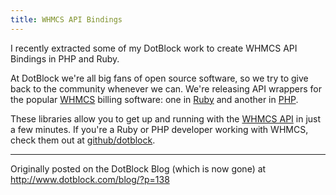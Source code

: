 ```yaml
---
title: WHMCS API Bindings
---
```


I recently extracted some of my DotBlock work to create WHMCS API Bindings
in PHP and Ruby.

At DotBlock we're all big fans of open source software, so we try to give back
to the community whenever we can. We're releasing API wrappers for the popular
[WHMCS][] billing software: one in [Ruby][] and another in [PHP][].

These libraries allow you to get up and running with the [WHMCS API][] in just
a few minutes. If you're a Ruby or PHP developer working with WHMCS, check
them out at [github/dotblock][].

---

Originally posted on the DotBlock Blog (which is now gone) at
<http://www.dotblock.com/blog/?p=138>

[WHMCS]: http://www.whmcs.com/
[WHMCS API]: http://wiki.whmcs.com/API:Functions
[github/dotblock]: https://github.com/dotblock
[Ruby]: https://github.com/dotblock/whmcs-ruby
[PHP]: https://github.com/dotblock/whmcs-php
